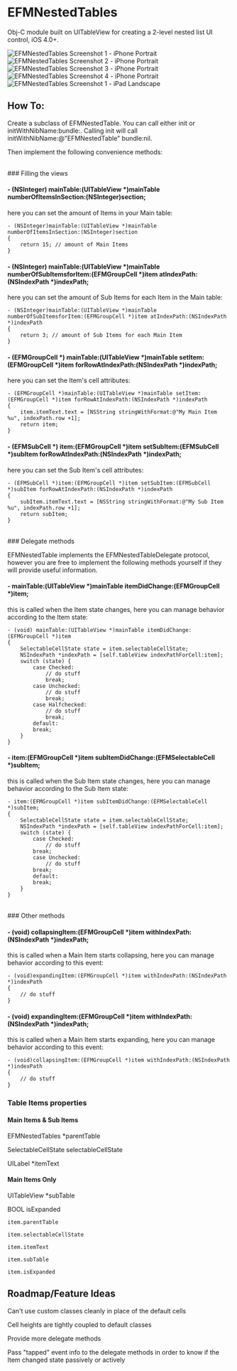 EFMNestedTables
===============

Obj-C module built on UITableView for creating a 2-level nested list UI control, iOS 4.0+.

![EFMNestedTables Screenshot 1 - iPhone Portrait](http://github.com/morekid/EFMNestedTables/raw/master/README/iPhone_P_shot1.png)&nbsp;&nbsp;
![EFMNestedTables Screenshot 2 - iPhone Portrait](http://github.com/morekid/EFMNestedTables/raw/master/README/iPhone_P_shot2.png)&nbsp;&nbsp;
![EFMNestedTables Screenshot 3 - iPhone Portrait](http://github.com/morekid/EFMNestedTables/raw/master/README/iPhone_P_shot3.png)&nbsp;&nbsp;
![EFMNestedTables Screenshot 4 - iPhone Portrait](http://github.com/morekid/EFMNestedTables/raw/master/README/iPhone_P_shot4.png)&nbsp;&nbsp;
![EFMNestedTables Screenshot 1 - iPad Landscape](http://github.com/morekid/EFMNestedTables/raw/master/README/iPad_L_shot1.png)


How To:
-------

Create a subclass of EFMNestedTable. You can call either init or initWithNibName:bundle:. Calling init will call initWithNibName:@"EFMNestedTable" bundle:nil. 

Then implement the following convenience methods:

<br />
### Filling the views




#### - (NSInteger) mainTable:(UITableView *)mainTable numberOfItemsInSection:(NSInteger)section;
here you can set the amount of Items in your Main table:

	- (NSInteger)mainTable:(UITableView *)mainTable numberOfItemsInSection:(NSInteger)section
	{
	    return 15; // amount of Main Items
	}

#### - (NSInteger) mainTable:(UITableView *)mainTable numberOfSubItemsforItem:(EFMGroupCell *)item atIndexPath:(NSIndexPath *)indexPath;
here you can set the amount of Sub Items for each Item in the Main table:

	- (NSInteger)mainTable:(UITableView *)mainTable numberOfSubItemsforItem:(EFMGroupCell *)item atIndexPath:(NSIndexPath *)indexPath
	{
	    return 3; // amount of Sub Items for each Main Item
	}


#### - (EFMGroupCell *) mainTable:(UITableView *)mainTable setItem:(EFMGroupCell *)item forRowAtIndexPath:(NSIndexPath *)indexPath;
here you can set the Item's cell attributes:

	- (EFMGroupCell *)mainTable:(UITableView *)mainTable setItem:(EFMGroupCell *)item forRowAtIndexPath:(NSIndexPath *)indexPath
	{
	    item.itemText.text = [NSString stringWithFormat:@"My Main Item %u", indexPath.row +1];
	    return item;
	}


#### - (EFMSubCell *) item:(EFMGroupCell *)item setSubItem:(EFMSubCell *)subItem forRowAtIndexPath:(NSIndexPath *)indexPath;
here you can set the Sub Item's cell attributes:

	- (EFMSubCell *)item:(EFMGroupCell *)item setSubItem:(EFMSubCell *)subItem forRowAtIndexPath:(NSIndexPath *)indexPath
	{
	    subItem.itemText.text = [NSString stringWithFormat:@"My Sub Item %u", indexPath.row +1];
	    return subItem;
	}


<br />
### Delegate methods

EFMNestedTable implements the EFMNestedTableDelegate protocol, however you are free to implement the following methods yourself if they will provide useful information.

#### - mainTable:(UITableView *)mainTable itemDidChange:(EFMGroupCell *)item;
this is called when the Item state changes, here you can manage behavior according to the Item state:

	- (void) mainTable:(UITableView *)mainTable itemDidChange:(EFMGroupCell *)item
	{
		SelectableCellState state = item.selectableCellState;
		NSIndexPath *indexPath = [self.tableView indexPathForCell:item];
	    switch (state) {
	        case Checked:
	        	// do stuff
	            break;
	        case Unchecked:
	        	// do stuff
	            break;
	        case Halfchecked:
	        	// do stuff
	            break;
	        default:
	        break;
	    }
	}
	

#### - item:(EFMGroupCell *)item subItemDidChange:(EFMSelectableCell *)subItem;
this is called when the Sub Item state changes, here you can manage behavior according to the Sub Item state:

	- item:(EFMGroupCell *)item subItemDidChange:(EFMSelectableCell *)subItem;
	{
		SelectableCellState state = item.selectableCellState;
		NSIndexPath *indexPath = [self.tableView indexPathForCell:item];
	    switch (state) {
	        case Checked:
	        	// do stuff
	        break;
	        case Unchecked:
	        	// do stuff
	        break;
	        default:
	        break;
	    }
	}


<br />
### Other methods

#### - (void) collapsingItem:(EFMGroupCell *)item withIndexPath:(NSIndexPath *)indexPath;
this is called when a Main Item starts collapsing, here you can manage behavior according to this event:

	- (void)expandingItem:(EFMGroupCell *)item withIndexPath:(NSIndexPath *)indexPath
	{
		// do stuff
	}


#### - (void) expandingItem:(EFMGroupCell *)item withIndexPath:(NSIndexPath *)indexPath;
this is called when a Main Item starts expanding, here you can manage behavior according to this event:

	- (void)collapsingItem:(EFMGroupCell *)item withIndexPath:(NSIndexPath *)indexPath 
	{
		// do stuff
	}



### Table Items properties


#### Main Items & Sub Items

EFMNestedTables *parentTable

SelectableCellState selectableCellState

UILabel *itemText


#### Main Items Only

UITableView *subTable

BOOL isExpanded


	item.parentTable
	
	item.selectableCellState
	
	item.itemText
	
	item.subTable
	
	item.isExpanded


Roadmap/Feature Ideas
-------

Can't use custom classes cleanly in place of the default cells

Cell heights are tightly coupled to default classes

Provide more delegate methods

Pass "tapped" event info to the delegate methods in order to know if the Item changed state passively or actively
